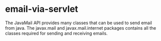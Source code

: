 # email-via-servlet
The JavaMail API provides many classes that can be used to send email from java. The javax.mail and javax.mail.internet packages contains all the classes required for sending and receiving emails.
